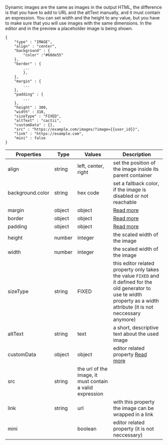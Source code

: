 Dynamic images are the same as images in the output HTML, the difference is that you have to add to URL and the altText manually, and it must contain an expression.
You can set width and the height to any value, but you have to make sure that you will use images with the same dimensions.
In the editor and in the preview a placeholder image is being shown.

```
{
	"type" : "IMAGE",
	"align" : "center",
	"background" : {
		"color" :"#60de55"
	},
	"border" : {
		...
		},
	},
	"margin" : {
		...
	},
	"padding" : {
		...
	},
	"height" : 300,
	"width" : 310,
	"sizeType" : "FIXED",
	"altText" : "cactii",
	"customData" : {},
	"src" : "https://example.com/images/?image={{user_id}}",
	"link" : "https://example.com",
	"mini" : false
}
```

Properties | Type | Values | Description
--- | --- | --- | ---
align | string | left, center, right | set the position of the image inside its parent container
background.color | string | hex code | set a fallback color, if the image is disabled or not reachable
margin | object | object | [Read more](/property-groups/margin/README.md)
border | object | object | [Read more](/property-groups/border/README.md)
padding | object | object | [Read more](/property-groups/padding/README.md)
height | number | integer | the scaled width of the image
width | number | integer | the scaled width of the image
sizeType | string | FIXED | this editor related property only takes the value `FIXED` and it defined for the old generator to use te width property as a width attribute (it is not neccessary anymore)
altText | string | text | a short, descriptive text about the used image
customData | object | object| editor related property [Read more](customData/README.md)
src | string | the url of the image, it must contain a valid expression
link | string | url | with this property the image can be wrapped in a link
mini | | boolean | editor related property (it is not neccessary)

